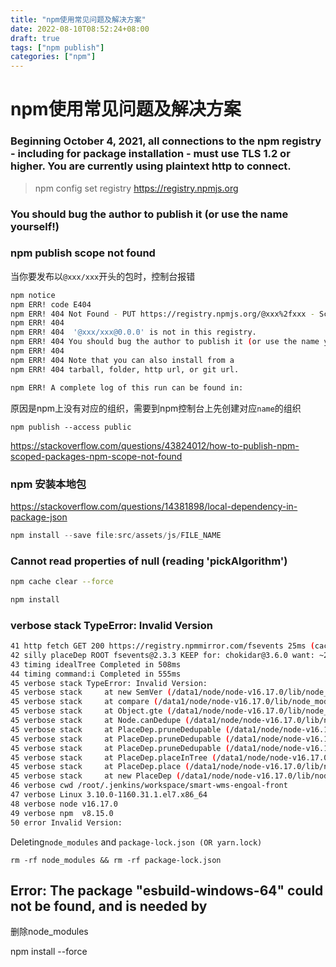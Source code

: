 ```yaml
---
title: "npm使用常见问题及解决方案"
date: 2022-08-10T08:52:24+08:00
draft: true
tags: ["npm publish"]
categories: ["npm"]
---
```


# npm使用常见问题及解决方案

### Beginning October 4, 2021, all connections to the npm registry - including for package installation - must use TLS 1.2 or higher. You are currently using plaintext http to connect.

> npm config set registry https://registry.npmjs.org

### You should bug the author to publish it (or use the name yourself!)


### npm publish scope not found

当你要发布以`@xxx/xxx`开头的包时，控制台报错

```bash
npm notice
npm ERR! code E404
npm ERR! 404 Not Found - PUT https://registry.npmjs.org/@xxx%2fxxx - Scope not found
npm ERR! 404
npm ERR! 404  '@xxx/xxx@0.0.0' is not in this registry.
npm ERR! 404 You should bug the author to publish it (or use the name yourself!)
npm ERR! 404
npm ERR! 404 Note that you can also install from a
npm ERR! 404 tarball, folder, http url, or git url.

npm ERR! A complete log of this run can be found in:
```

原因是npm上没有对应的组织，需要到npm控制台上先创建对应`name`的组织

`npm publish --access public`


https://stackoverflow.com/questions/43824012/how-to-publish-npm-scoped-packages-npm-scope-not-found


### npm 安装本地包

https://stackoverflow.com/questions/14381898/local-dependency-in-package-json

```js
npm install --save file:src/assets/js/FILE_NAME
```


### Cannot read properties of null (reading 'pickAlgorithm')

```bash
npm cache clear --force

npm install
```

### verbose stack TypeError: Invalid Version

```bash
41 http fetch GET 200 https://registry.npmmirror.com/fsevents 25ms (cache hit)
42 silly placeDep ROOT fsevents@2.3.3 KEEP for: chokidar@3.6.0 want: ~2.3.2
43 timing idealTree Completed in 508ms
44 timing command:i Completed in 555ms
45 verbose stack TypeError: Invalid Version: 
45 verbose stack     at new SemVer (/data1/node/node-v16.17.0/lib/node_modules/npm/node_modules/semver/classes/semver.js:38:13)
45 verbose stack     at compare (/data1/node/node-v16.17.0/lib/node_modules/npm/node_modules/semver/functions/compare.js:3:32)
45 verbose stack     at Object.gte (/data1/node/node-v16.17.0/lib/node_modules/npm/node_modules/semver/functions/gte.js:2:30)
45 verbose stack     at Node.canDedupe (/data1/node/node-v16.17.0/lib/node_modules/npm/node_modules/@npmcli/arborist/lib/node.js:1071:32)
45 verbose stack     at PlaceDep.pruneDedupable (/data1/node/node-v16.17.0/lib/node_modules/npm/node_modules/@npmcli/arborist/lib/place-dep.js:468:14)
45 verbose stack     at PlaceDep.pruneDedupable (/data1/node/node-v16.17.0/lib/node_modules/npm/node_modules/@npmcli/arborist/lib/place-dep.js:486:14)
45 verbose stack     at PlaceDep.pruneDedupable (/data1/node/node-v16.17.0/lib/node_modules/npm/node_modules/@npmcli/arborist/lib/place-dep.js:486:14)
45 verbose stack     at PlaceDep.placeInTree (/data1/node/node-v16.17.0/lib/node_modules/npm/node_modules/@npmcli/arborist/lib/place-dep.js:270:12)
45 verbose stack     at PlaceDep.place (/data1/node/node-v16.17.0/lib/node_modules/npm/node_modules/@npmcli/arborist/lib/place-dep.js:216:10)
45 verbose stack     at new PlaceDep (/data1/node/node-v16.17.0/lib/node_modules/npm/node_modules/@npmcli/arborist/lib/place-dep.js:73:10)
46 verbose cwd /root/.jenkins/workspace/smart-wms-engoal-front
47 verbose Linux 3.10.0-1160.31.1.el7.x86_64
48 verbose node v16.17.0
49 verbose npm  v8.15.0
50 error Invalid Version: 
```

Deleting`node_modules` and `package-lock.json (OR yarn.lock)`

```
rm -rf node_modules && rm -rf package-lock.json
```


## Error: The package "esbuild-windows-64" could not be found, and is needed by

删除node_modules

npm install --force

